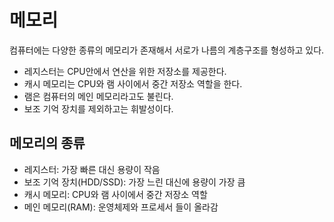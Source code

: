 # 메모리
컴퓨터에는 다양한 종류의 메모리가 존재해서 서로가 나름의 계층구조를 형성하고 있다.
- 레지스터는 CPU안에서 연산을 위한 저장소를 제공한다.
- 캐시 메모리는 CPU와 램 사이에서 중간 저장소 역할을 한다.
- 램은 컴퓨터의 메인 메모리라고도 불린다.
- 보조 기억 장치를 제외하고는 휘발성이다.

## 메모리의 종류 
- 레지스터: 가장 빠른 대신 용량이 작음
- 보조 기억 장치(HDD/SSD): 가장 느린 대신에 용량이 가장 큼
- 캐시 메모리: CPU와 램 사이에서 중간 저장소 역할
- 메인 메모리(RAM): 운영체제와 프로세서 들이 올라감